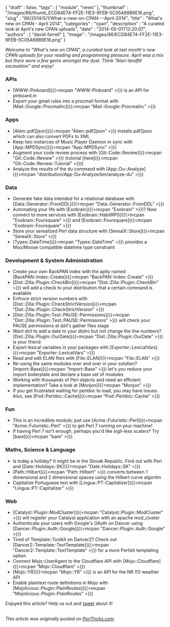 {
   "draft" : false,
   "tags" : [
      "module",
      "news"
   ],
   "thumbnail" : "/images/86/thumb_ECD84E74-FF2E-11E3-9FEB-5C05A68B9E16.png",
   "slug" : "86/2014/5/1/What-s-new-on-CPAN---April-2014",
   "title" : "What's new on CPAN - April 2014",
   "categories" : "cpan",
   "description" : "A curated look at April's new CPAN uploads",
   "date" : "2014-05-01T12:20:07",
   "authors" : [
      "david-farrell"
   ],
   "image" : "/images/86/ECD84E74-FF2E-11E3-9FEB-5C05A68B9E16.png"
}


*Welcome to "What's new on CPAN", a curated look at last month's new CPAN uploads for your reading and programming pleasure. April was a mix but there were a few gems amongst the dust. Think "Atari landfill excavation" and enjoy!*

### APIs

-   [WWW::Pinboard]({{<mcpan "WWW::Pinboard" >}}) is an API for pinboard.in
-   Export your gmail rules into a procmail format with [Mail::Google::Procmailrc]({{<mcpan "Mail::Google::Procmailrc" >}})

### Apps

-   [Alien::pdf2json]({{<mcpan "Alien::pdf2json" >}}) installs pdf2json which can also convert PDFs to XML
-   Keep two instances of Music Player Daemon in sync with [App::MPDSync]({{<mcpan "App::MPDSync" >}})
-   Augment your code review process with [Git::Code::Review]({{<mcpan "Git::Code::Review" >}}) (tutorial [here]({{<mcpan "Git::Code::Review::Tutorial" >}}))
-   Analyze the results of the du command with [App::Du::Analyze]({{<mcpan "distribution/App-Du-Analyze/bin/analyze-du" >}})

### Data

-   Generate fake data intended for a relational database with [Data::Generator::FromDDL]({{<mcpan "Data::Generator::FromDDL" >}})
-   Automating your life with [Exobrain]({{<mcpan "Exobrain" >}})? Now connect to more services with [Exobrain::HabitRPG]({{<mcpan "Exobrain::Foursquare" >}}) and [Exobrain::Foursquare]({{<mcpan "Exobrain::Foursquare" >}})
-   Store your serealized Perl data structure with [SerealX::Store]({{<mcpan "SerealX::Store" >}})
-   [Types::DateTime]({{<mcpan "Types::DateTime" >}}) provides a Moo/Moose compatible datetime type constraint

### Development & System Administration

-   Create your own BackPAN index with the aptly named [BackPAN::Index::Create]({{<mcpan "BackPAN::Index::Create" >}})
-   [Dist::Zilla::Plugin::CheckBin]({{<mcpan "Dist::Zilla::Plugin::CheckBin" >}}) will add a check to your distribution that a certain command is available
-   Enfroce strict version numbers with [Dist::Zilla::Plugin::CheckStrictVersion]({{<mcpan "Dist::Zilla::Plugin::CheckStrictVersion" >}})
-   [Dist::Zilla::Plugin::Test::PAUSE::Permissions]({{<mcpan "Dist::Zilla::Plugin::Test::PAUSE::Permissions" >}}) will check your PAUSE permissions at dzil's gather files stage
-   Want dzil to add a date to your distro but not change the line numbers? [Dist::Zilla::Plugin::OurDate]({{<mcpan "Dist::Zilla::Plugin::OurDate" >}}) is your friend
-   Export lexical variables in your packages with [Exporter::LexicalVars]({{<mcpan "Exporter::LexicalVars" >}})
-   Read and edit ELAN files with [File::ELAN]({{<mcpan "File::ELAN" >}})
-   Re-using the same modules over and over in your solution? [Import::Base]({{<mcpan "Import::Base" >}}) let's you reduce your import boilerplate and declare a base set of modules
-   Working with thousands of Perl objects and need an efficient implementation? Take a look at [Monjon]({{<mcpan "Monjon" >}})
-   If you get frustrated waiting for perldoc to load, you may have issues. Also, see [Pod::Perldoc::Cache]({{<mcpan "Pod::Perldoc::Cache" >}})

### Fun

-   This is an incredible module; just use [Acme::Futuristic::Perl]({{<mcpan "Acme::Futuristic::Perl" >}}) to get Perl 7 running on your machine!
-   If having Perl 7 isn't enough, perhaps you'd like sigil-less scalars? Try [bare]({{<mcpan "bare" >}})

### Maths, Science & Language

-   Is today a holiday? It might be in the Slovak Republic. Find out with Perl and [Date::Holidays::SK]({{<mcpan "Date::Holidays::SK" >}})
-   [Path::Hilbert]({{<mcpan "Path::Hilbert" >}}) converts between 1 dimensional and 2 dimensional spaces using the Hilbert curve algoritm
-   Capitalize Portuguese text with [Lingua::PT::Capitalizer]({{<mcpan "Lingua::PT::Capitalizer" >}})

### Web

-   [Catalyst::Plugin::ModCluster]({{<mcpan "Catalyst::Plugin::ModCluster" >}}) will register your Catalyst application with an apache mod\_cluster
-   Authenticate your users with Google's OAuth on Dancer using [Dancer::Plugin::Auth::Google]({{<mcpan "Dancer::Plugin::Auth::Google" >}})
-   Tired of Template::Toolkit on Dancer2? Check out [Dancer2::Template::TextTemplate]({{<mcpan "Dancer2::Template::TextTemplate" >}}) for a more Perlish templating option
-   Connect Mojo::UserAgent to the Cloudflare API with [Mojo::Cloudflare]({{<mcpan "Mojo::Cloudflare" >}})
-   [Mojo::YR]({{<mcpan "Mojo::YR" >}}) is an API for the NR.YO weather API
-   Enable plaintext route definitions in Mojo with [Mojolicious::Plugin::PlainRoutes]({{<mcpan "Mojolicious::Plugin::PlainRoutes" >}})

Enjoyed this article? Help us out and [tweet](https://twitter.com/intent/tweet?original_referer=http%3A%2F%2Fperltricks.com%2Farticle%2F86%2F2014%2F5%2F1%2FWhat-s-new-on-CPAN-April-2014&text=What%27s+new+on+CPAN+-+April+2014&tw_p=tweetbutton&url=http%3A%2F%2Fperltricks.com%2Farticle%2F86%2F2014%2F5%2F1%2FWhat-s-new-on-CPAN-April-2014&via=perltricks) about it!

\
*This article was originally posted on [PerlTricks.com](http://perltricks.com).*
